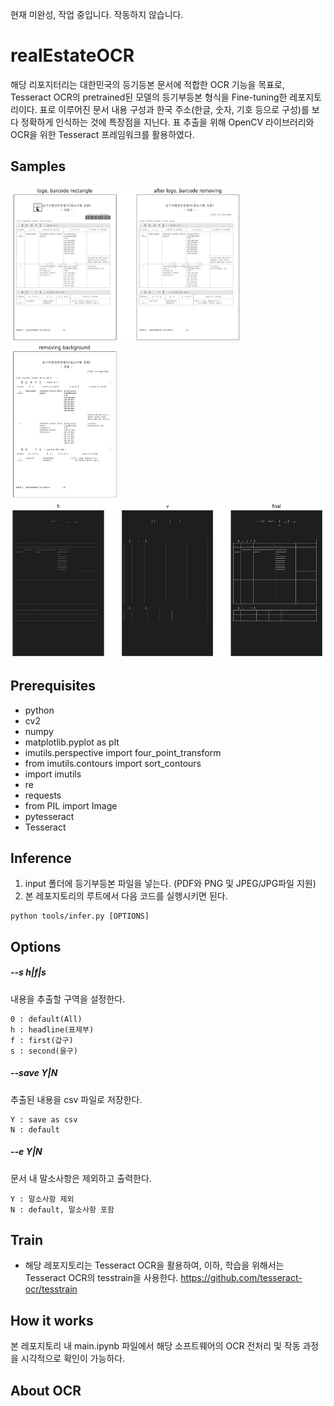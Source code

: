 현재 미완성, 작업 중입니다. 작동하지 않습니다.

# realEstateOCR
해당 리포지터리는 대한민국의 등기등본 문서에 적합한 OCR 기능을 목표로, Tesseract OCR의 pretrained된 모델의 등기부등본 형식을 Fine-tuning한 레포지토리이다. 표로 이루어진 문서 내용 구성과 한국 주소(한글, 숫자, 기호 등으로 구성)를 보다 정확하게 인식하는 것에 특장점을 지닌다.
표 추출을 위해 OpenCV 라이브러리와 OCR을 위한 Tesseract 프레임워크를 활용하였다.

## Samples
<img src="images/save.png" height="250">
<img src="images/save3.png" height="250">
<img src="images/save2.png"height="250">

## Prerequisites
* python
* cv2
* numpy
* matplotlib.pyplot as plt
* imutils.perspective import four_point_transform
* from imutils.contours import sort_contours
* import imutils
* re
* requests
* from PIL import Image 
* pytesseract
* Tesseract
## Inference
1. input 폴더에 등기부등본 파일을 넣는다. (PDF와 PNG 및 JPEG/JPG파일 지원)
2. 본 레포지토리의 루트에서 다음 코드를 실행시키면 된다.
````
python tools/infer.py [OPTIONS]
````
## Options
##### --s h|f|s
내용을 추출할 구역을 설정한다.
````
0 : default(All)
h : headline(표제부)
f : first(갑구)
s : second(을구)
````
##### --save Y|N
추출된 내용을 csv 파일로 저장한다.
````
Y : save as csv
N : default
````
##### --e Y|N
문서 내 말소사항은 제외하고 출력한다.
````
Y : 말소사항 제외
N : default, 말소사항 포함
````

## Train
* 해당 레포지토리는 Tesseract OCR을 활용하여, 이하, 학습을 위해서는 Tesseract OCR의 tesstrain을 사용한다.
https://github.com/tesseract-ocr/tesstrain

## How it works
본 레포지토리 내 main.ipynb 파일에서 해당 소프트웨어의 OCR 전처리 및 작동 과정을 시각적으로 확인이 가능하다.

## About OCR
